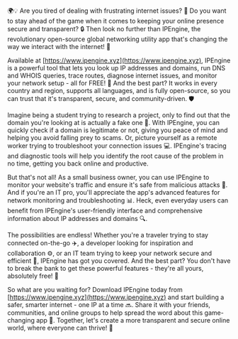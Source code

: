 🌍💡 Are you tired of dealing with frustrating internet issues? 🤯 Do you want to stay ahead of the game when it comes to keeping your online presence secure and transparent? 🔒 Then look no further than IPEngine, the revolutionary open-source global networking utility app that's changing the way we interact with the internet! 🚀

Available at [https://www.ipengine.xyz](https://www.ipengine.xyz), IPEngine is a powerful tool that lets you look up IP addresses and domains, run DNS and WHOIS queries, trace routes, diagnose internet issues, and monitor your network setup - all for FREE! 💸 And the best part? It works in every country and region, supports all languages, and is fully open-source, so you can trust that it's transparent, secure, and community-driven. 🛡️

Imagine being a student trying to research a project, only to find out that the domain you're looking at is actually a fake one 🤥. With IPEngine, you can quickly check if a domain is legitimate or not, giving you peace of mind and helping you avoid falling prey to scams. Or, picture yourself as a remote worker trying to troubleshoot your connection issues 💻. IPEngine's tracing and diagnostic tools will help you identify the root cause of the problem in no time, getting you back online and productive.

But that's not all! As a small business owner, you can use IPEngine to monitor your website's traffic and ensure it's safe from malicious attacks 🚫. And if you're an IT pro, you'll appreciate the app's advanced features for network monitoring and troubleshooting 📊. Heck, even everyday users can benefit from IPEngine's user-friendly interface and comprehensive information about IP addresses and domains 🔍.

The possibilities are endless! Whether you're a traveler trying to stay connected on-the-go ✈️, a developer looking for inspiration and collaboration ⚙️, or an IT team trying to keep your network secure and efficient 🤝, IPEngine has got you covered. And the best part? You don't have to break the bank to get these powerful features - they're all yours, absolutely free! 💸

So what are you waiting for? Download IPEngine today from [https://www.ipengine.xyz](https://www.ipengine.xyz) and start building a safer, smarter internet - one IP at a time 🔜. Share it with your friends, communities, and online groups to help spread the word about this game-changing app 📢. Together, let's create a more transparent and secure online world, where everyone can thrive! 💪